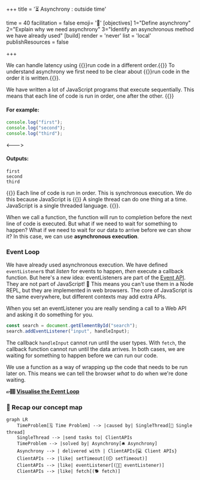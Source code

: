 +++
title = '⏳ Asynchrony : outside time'

time = 40
facilitation = false
emoji= '🧩'
[objectives]
1="Define asynchrony"
2="Explain why we need asynchrony"
3="Identify an asynchronous method we have already used"
[build]
  render = 'never'
  list = 'local'
  publishResources = false

+++

We can handle latency using {{<tooltip title="asynchronous execution">}}run code in a different order.{{</tooltip>}} To understand asynchrony we first need to be clear about {{<tooltip title="synchronous execution">}}run code in the order it is written.{{</tooltip>}}.

We have written a lot of JavaScript programs that execute sequentially. This means that each line of code is run in order, one after the other.
{{<columns>}}

#### For example:

```js
console.log("first");
console.log("second");
console.log("third");
```

<--->

#### Outputs:

```console
first
second
third
```

{{</columns>}}
Each line of code is run in order. This is synchronous execution. We do this because JavaScript is {{<tooltip title="single threaded">}}
A single thread can do one thing at a time. JavaScript is a single threaded language.
{{</tooltip>}}.

When we call a function, the function will run to completion before the next line of code is executed. But what if we need to wait for something to happen? What if we need to wait for our data to arrive before we can show it? In this case, we can use **asynchronous execution**.

### Event Loop

We have already used asynchronous execution. We have defined `eventListener`s that _listen_ for events to happen, _then_ execute a callback function. But here's a new idea: eventListeners are part of the [Event API](https://developer.mozilla.org/en-US/docs/Web/API/Event). They are not part of JavaScript! 🤯 This means you can't use them in a Node REPL, but they are implemented in web browsers. The core of JavaScript is the same everywhere, but different contexts may add extra APIs.

When you set an eventListener you are really sending a call to a Web API and asking it do something for you.

```js
const search = document.getElementById("search");
search.addEventListener("input", handleInput);
```

The callback `handleInput` cannot run until the user types. With `fetch`, the callback function cannot run until the data arrives. In both cases, we are waiting for something to happen before we can run our code.

We use a function as a way of wrapping up the code that needs to be run later on. This means we can tell the browser _what_ to do when we're done waiting.

**👉🏽 [Visualise the Event Loop](http://latentflip.com/loupe/?code=JC5vbignYnV0dG9uJywgJ2NsaWNrJywgZnVuY3Rpb24gb25DbGljaygpIHsKICAgIGNvbnNvbGUubG9nKCdZb3UgY2xpY2tlZCB0aGUgYnV0dG9uIScpOyAgICAKfSk7Cgpjb25zb2xlLmxvZygiSGkhIik7Cgpjb25zb2xlLmxvZygiV2VsY29tZSB0byB0aGUgZXZlbnQgbG9vcCIpOw%3D%3D!!!PGJ1dHRvbj5DbGljayBtZSE8L2J1dHRvbj4%3D)**

### 🧠 Recap our concept map

```mermaid
graph LR
    TimeProblem[🗓️ Time Problem] --> |caused by| SingleThread[🧵 Single thread]
    SingleThread --> |send tasks to| ClientAPIs
    TimeProblem --> |solved by| Asynchrony[🛎️ Asynchrony]
    Asynchrony --> | delivered with | ClientAPIs{💻 Client APIs}
    ClientAPIs --> |like| setTimeout[(⏲️ setTimeout)]
    ClientAPIs --> |like| eventListener[(🦻🏾 eventListener)]
    ClientAPIs --> |like| fetch[(🐕 fetch)]
```
